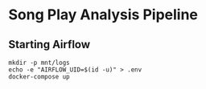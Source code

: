 # Song Play Analysis Pipeline

## Starting Airflow

```
mkdir -p mnt/logs
echo -e "AIRFLOW_UID=$(id -u)" > .env
docker-compose up
```
